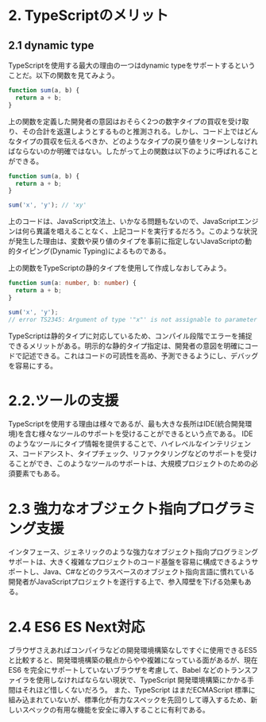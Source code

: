 # 2. TypeScriptのメリット

## 2.1 dynamic type

TypeScriptを使用する最大の理由の一つはdynamic typeをサポートするということだ。以下の関数を見てみよう。

```javascript
function sum(a, b) {
  return a + b;
}
```

上の関数を定義した開発者の意図はおそらく2つの数字タイプの買収を受け取り、その合計を返還しようとするものと推測される。しかし、コード上ではどんなタイプの買収を伝えるべきか、どのようなタイプの戻り値をリターンしなければならないのか明確ではない。したがって上の関数は以下のように呼ばれることができる。

```javascript
function sum(a, b) {
  return a + b;
}

sum('x', 'y'); // 'xy'
```

上のコードは、JavaScript文法上、いかなる問題もないので、JavaScriptエンジンは何ら異議を唱えることなく、上記コードを実行するだろう。このような状況が発生した理由は、変数や戻り値のタイプを事前に指定しないJavaScriptの動的タイピング(Dynamic Typing)によるものである。

上の関数をTypeScriptの静的タイプを使用して作成しなおしてみよう。

```typescript
function sum(a: number, b: number) {
  return a + b;
}

sum('x', 'y');
// error TS2345: Argument of type '"x"' is not assignable to parameter of type 'number'.
```

TypeScriptは静的タイプに対応しているため、コンパイル段階でエラーを捕捉できるメリットがある。明示的な静的タイプ指定は、開発者の意図を明確にコードで記述できる。これはコードの可読性を高め、予測できるようにし、デバッグを容易にする。

# 2.2.ツールの支援
TypeScriptを使用する理由は様々であるが、最も大きな長所はIDE(統合開発環境)を含む様々なツールのサポートを受けることができるという点である。 IDE のようなツールにタイプ情報を提供することで、ハイレベルなインテリジェンス、コードアシスト、タイプチェック、リファクタリングなどのサポートを受けることができ、このようなツールのサポートは、大規模プロジェクトのための必須要素でもある。

# 2.3 強力なオブジェクト指向プログラミング支援
インタフェース、ジェネリックのような強力なオブジェクト指向プログラミングサポートは、大きく複雑なプロジェクトのコード基盤を容易に構成できるようサポートし、Java、C#などのクラスベースのオブジェクト指向言語に慣れている開発者がJavaScriptプロジェクトを遂行する上で、参入障壁を下げる効果もある。

# 2.4 ES6 ES Next対応
ブラウザさえあればコンパイラなどの開発環境構築なしですぐに使用できるES5 と比較すると、開発環境構築の観点からやや複雑になっている面があるが、現在ES6 を完全にサポートしていないブラウザを考慮して、Babel などのトランスファイラを使用しなければならない現状で、TypeScript 開発環境構築にかかる手間はそれほど惜しくないだろう。 また、TypeScript はまだECMAScript 標準に組み込まれていないが、標準化が有力なスペックを先回りして導入するため、新しいスペックの有用な機能を安全に導入することに有利である。